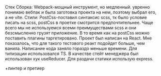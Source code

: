 Стек 
Сборка:
Webpack-мощный инструмент, но медленный. увренно понимаю вебпак и была заготовка проекта на нем, поэтому выбрал его, а не vite. 
Стили:
PostCss-поставил синтаксис scss, тк было условие писать на scss, postCss в проетке смотрится предпочтительнее. Чаще всего мы не используемся всеми преимуществами scss и они безсмысленно грузят приложение. В то время как на postCss можно поставить плагины таргетировано.
Проект был написан на React. Мне показалось, что для такого тестового реакт подойдет больше, чем ванила. Написание кода заняло гораздо меньше времени. 
Для типизации использовался TS.
В качестве стейт менеджера был использован хук useReducer.
Для раздачи статики использую express.

+линтер и претиер
